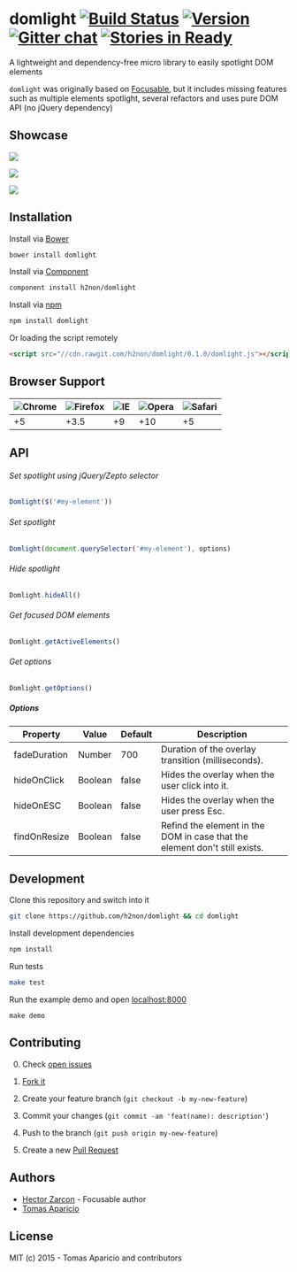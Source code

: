 # domlight [![Build Status](https://travis-ci.org/h2non/domlight.svg?branch=master)](https://travis-ci.org/h2non/domlight) [![Version](https://img.shields.io/bower/v/domlight.svg)](https://github.com/h2non/domlight/releases) [![Gitter chat](https://badges.gitter.im/h2non/domlight.png)](https://gitter.im/h2non/domlight) [![Stories in Ready](https://badge.waffle.io/h2non/domlight.png?label=ready&title=Ready)](https://waffle.io/h2non/domlight)

A lightweight and dependency-free micro library to easily spotlight DOM elements

`domlight` was originally based on [Focusable](https://github.com/zzarcon/focusable), but it includes missing features such as multiple elements spotlight, several refactors and uses pure DOM API (no jQuery dependency)

## Showcase

![](https://raw.github.com/h2non/domlight/master/showcase/list.gif)

![](https://raw.github.com/h2non/domlight/master/showcase/header.gif)

![](https://raw.github.com/h2non/domlight/master/showcase/elements.gif)

## Installation

Install via [Bower](http://bower.io)
```bash
bower install domlight
```

Install via [Component](http://component.github.io)
```bash
component install h2non/domlight
```

Install via [npm](http://npmjs.org)
```bash
npm install domlight
```

Or loading the script remotely
```html
<script src="//cdn.rawgit.com/h2non/domlight/0.1.0/domlight.js"></script>
```

## Browser Support

![Chrome](https://raw.github.com/alrra/browser-logos/master/chrome/chrome_48x48.png) | ![Firefox](https://raw.github.com/alrra/browser-logos/master/firefox/firefox_48x48.png) | ![IE](https://raw.github.com/alrra/browser-logos/master/internet-explorer/internet-explorer_48x48.png) | ![Opera](https://raw.github.com/alrra/browser-logos/master/opera/opera_48x48.png) | ![Safari](https://raw.github.com/alrra/browser-logos/master/safari/safari_48x48.png)
--- | --- | --- | --- | --- |
+5 | +3.5 | +9 | +10 | +5 |

## API

###### Set spotlight using jQuery/Zepto selector

```javascript
Domlight($('#my-element'))
```

###### Set spotlight

```javascript
Domlight(document.querySelector('#my-element'), options)
```

###### Hide spotlight

```javascript
Domlight.hideAll()
```

###### Get focused DOM elements

```javascript
Domlight.getActiveElements()
```

###### Get options

```javascript
Domlight.getOptions()
```

##### Options

Property | Value | Default | Description
------------ | ------------- | ------------- | -------------
fadeDuration | Number | 700 | Duration of the overlay transition (milliseconds).
hideOnClick | Boolean | false | Hides the overlay when the user click into it.
hideOnESC | Boolean | false | Hides the overlay when the user press Esc.
findOnResize | Boolean | false | Refind the element in the DOM in case that the element don't still exists.

## Development

Clone this repository and switch into it
```bash
git clone https://github.com/h2non/domlight && cd domlight
```

Install development dependencies
```bash
npm install
```

Run tests
```bash
make test
```

Run the example demo and open [localhost:8000](http://localhost:8000)
```
make demo
```

## Contributing

0. Check [open issues](https://github.com/zzarcon/focusable/issues)

1. [Fork it](https://github.com/zzarcon/focusable/fork)

2. Create your feature branch (`git checkout -b my-new-feature`)

3. Commit your changes (`git commit -am 'feat(name): description'`)

4. Push to the branch (`git push origin my-new-feature`)

5. Create a new [Pull Request](https://github.com/zzarcon/focusable/compare/)

## Authors

- [Hector Zarcon](https://github.com/zzarcon) - Focusable author
- [Tomas Aparicio](https://github.com/h2non)

## License

MIT (c) 2015 - Tomas Aparicio and contributors
